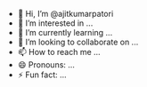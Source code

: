 - 👋 Hi, I’m @ajitkumarpatori
- 👀 I’m interested in ...
- 🌱 I’m currently learning ...
- 💞️ I’m looking to collaborate on ...
- 📫 How to reach me ...
- 😄 Pronouns: ...
- ⚡ Fun fact: ...

<!---
ajitkumarpatori/ajitkumarpatori is a ✨ special ✨ repository because its `README.md` (this file) appears on your GitHub profile.
You can click the Preview link to take a look at your changes.
--->
